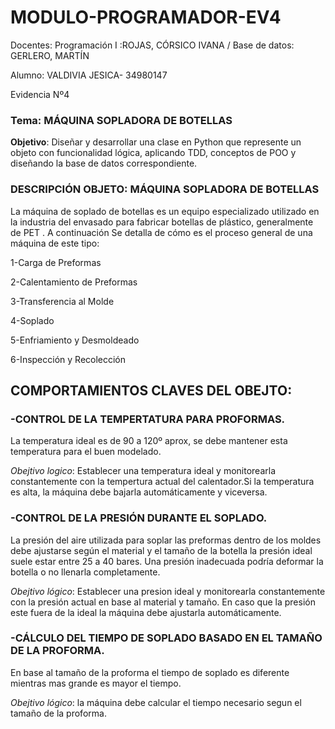 # MODULO-PROGRAMADOR-EV4

Docentes: Programación I :ROJAS, CÓRSICO IVANA / Base de datos: GERLERO, MARTÍN

Alumno: VALDIVIA JESICA- 34980147

Evidencia Nº4

### Tema: MÁQUINA SOPLADORA DE BOTELLAS

**Objetivo**: Diseñar y desarrollar una clase en Python que represente un objeto con funcionalidad
lógica, aplicando TDD, conceptos de POO y diseñando la base de datos correspondiente.

### DESCRIPCIÓN OBJETO: MÁQUINA SOPLADORA DE BOTELLAS
La máquina de soplado de botellas es un equipo especializado utilizado en la industria del envasado para fabricar botellas de plástico, generalmente de PET . A continuación Se detalla
de cómo es el proceso general de una máquina de este tipo:

1-Carga de Preformas

2-Calentamiento de Preformas

3-Transferencia al Molde

4-Soplado

5-Enfriamiento y Desmoldeado

6-Inspección y Recolección

## COMPORTAMIENTOS CLAVES DEL OBEJTO:

### -CONTROL DE LA TEMPERTATURA PARA PROFORMAS.

La temperatura ideal es de 90 a 120º aprox, se debe mantener esta temperatura para el buen modelado.

 *Obejtivo logico*: Establecer una temperatura ideal y monitorearla constantemente con la tempertura actual del calentador.Si la temperatura es alta, la máquina debe bajarla automáticamente y viceversa.
 
### -CONTROL DE LA PRESIÓN DURANTE EL SOPLADO.

La presión del aire utilizada para soplar las preformas dentro de los moldes debe ajustarse según el material 
y el tamaño de la botella la presión ideal suele estar entre 25 a 40 bares. Una presión inadecuada podría deformar la botella o no llenarla completamente.

 *Obejtivo lógico*: Establecer una presion ideal y monitorearla constantemente con la presión actual en base al material y tamaño. En caso que la presión este fuera de la ideal la máquina debe 
 ajustarla automáticamente.
 
### -CÁLCULO DEL TIEMPO DE SOPLADO BASADO EN EL TAMAÑO DE LA PROFORMA.
En base al tamaño de la proforma el tiempo de soplado es diferente mientras mas grande es mayor el tiempo.

*Obejtivo lógico*: la máquina debe calcular el tiempo necesario segun el tamaño de la proforma.
 



